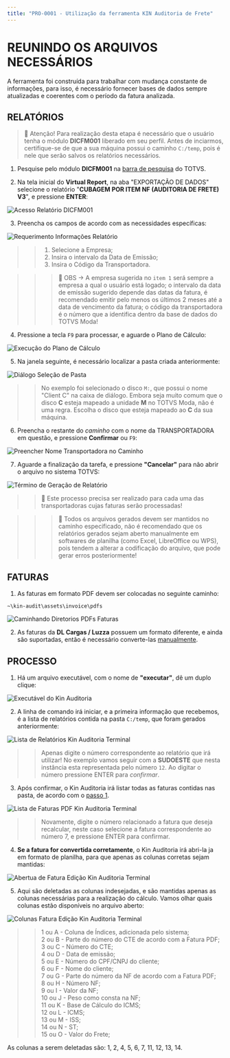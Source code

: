 ```yaml
---
title: "PRO-0001 - Utilização da ferramenta KIN Auditoria de Frete"
---
```


# REUNINDO OS ARQUIVOS NECESSÁRIOS

A ferramenta foi construída para trabalhar com mudança constante de informações, para isso, é necessário fornecer bases de dados sempre atualizadas e coerentes com o período da fatura analizada.



## RELATÓRIOS

> 🤯 Atenção! Para realização desta etapa é necessário que o usuário tenha o módulo **DICFM001** liberado em seu perfil. Antes de inciarmos, certifique-se de que a sua máquina possui o caminho `C:/temp`, pois é nele que serão salvos os relatórios necessários.

1. Pesquise pelo módulo **DICFM001** na [barra de pesquisa](VTA0001.md) do TOTVS.

2. Na tela inicial do **Virtual Report**, na aba "EXPORTAÇÃO DE DADOS" selecione o relatório "**CUBAGEM POR ITEM NF (AUDITORIA DE FRETE) V3**", e pressione **ENTER**:

![Acesso Relatório DICFM001](https://i.imgur.com/dEevR7z.gif)

3. Preencha os campos de acordo com as necessidades específicas:

![Requerimento Informações Relatório](https://i.imgur.com/OWuV278.png)

>> 1. Selecione a Empresa;
>> 2. Insira o intervalo da Data de Emissão;
>> 3. Insira o Código da Transportadora.

>>> 🤔 OBS → A empresa sugerida no `item 1` será sempre a empresa a qual o usuário está logado; o intervalo da data de emissão sugerido depende das datas da fatura, é recomendado emitir pelo menos os últimos 2 meses até a data de vencimento da fatura; o código da transportadora é o número que a identifica dentro da base de dados do TOTVS Moda!

4. Pressione a tecla `F9` para processar, e aguarde o Plano de Cálculo:

![Execução do Plano de Cálculo](https://i.imgur.com/gRcAHom.png)

5. Na janela seguinte, é necessário localizar a pasta criada anteriormente:

![Diálogo Seleção de Pasta](https://i.imgur.com/6QoJIbG.gif)

>> No exemplo foi selecionado o disco `M:`, que possui o nome "Client C" na caixa de diálogo. Embora seja muito comum que o disco **C** esteja mapeado a unidade **M** no TOTVS Moda, não é uma regra. Escolha o disco que esteja mapeado ao **C** da sua máquina.

6. Preencha o restante do *caminho* com o nome da TRANSPORTADORA em questão, e pressione **Confirmar** ou `F9`:

![Preencher Nome Transportadora no Caminho](https://i.imgur.com/Stcny2T.gif)

7. Aguarde a finalização da tarefa, e pressione **"Cancelar"** para não abrir o arquivo no sistema TOTVS:

![Término de Geração de Relatório](https://i.imgur.com/OCGpl2q.png)

>> 🤔 Este processo precisa ser realizado para cada uma das transportadoras cujas faturas serão processadas!

>>> 🤔 Todos os arquivos gerados devem ser mantidos no caminho especificado, não é recomendado que os relatórios gerados sejam aberto manualmente em softwares de planilha (como Excel, LibreOffice ou WPS), pois tendem a alterar a codificação do arquivo, que pode gerar erros posteriormente!

## FATURAS

1. As faturas em formato PDF devem ser colocadas no seguinte caminho:

`~\kin-audit\assets\invoice\pdfs`

![Caminhando Diretorios PDFs Faturas](https://i.imgur.com/Aza7sAW.gif)

2. As faturas da **DL Cargas / Luzza** possuem um formato diferente, e ainda são suportadas, então é necessário converte-las [manualmente]().

## PROCESSO

1. Há um arquivo executável, com o nome de **"executar"**, dê um duplo clique:

![Executável do Kin Auditoria](https://i.imgur.com/sVC8dJ4.png)

2. A linha de comando irá iniciar, e a primeira informação que recebemos, é a lista de relatórios contida na pasta `C:/temp`, que foram gerados anteriormente:

![Lista de Relatórios Kin Auditoria Terminal](https://i.imgur.com/NNKbwCj.png)

>> Apenas digite o número correspondente ao relatório que irá utilizar! No exemplo vamos seguir com a **SUDOESTE** que nesta instância esta representada pelo número `12`. Ao digitar o número pressione ENTER para *confirmar*.

3. Após confirmar, o Kin Auditoria irá listar todas as faturas contidas nas pasta, de acordo com o [passo 1](link_header_passo_1).

![Lista de Faturas PDF Kin Auditoria Terminal](https://i.imgur.com/t3FoLsi.png)

>> Novamente, digite o número relacionado a fatura que deseja recalcular, neste caso selecione a fatura correspondente ao número 7, e pressione ENTER para confirmar.

4. **Se a fatura for convertida corretamente**, o Kin Auditoria irá abri-la ja em formato de planilha, para que apenas as colunas corretas sejam mantidas:

![Abertua de Fatura Edição Kin Auditoria Terminal](https://i.imgur.com/nq4yMJg.gif)

5. Aqui são deletadas as colunas indesejadas, e são mantidas apenas as colunas necessárias para a realização do cálculo. Vamos olhar quais colunas estão disponíveis no arquivo aberto:

![Colunas Fatura Edição Kin Auditoria Terminal](https://i.imgur.com/SvxWePs.png)

>> 1 ou A - Coluna de Índices, adicionada pelo sistema;<br>
>> 2 ou B - Parte do número do CTE de acordo com a Fatura PDF;<br>
>> 3 ou C - Número do CTE;<br>
>> 4 ou D - Data de emissão;<br>
>> 5 ou E - Número do CPF/CNPJ do cliente;<br>
>> 6 ou F - Nome do cliente;<br>
>> 7 ou G - Parte do número da NF de acordo com a Fatura PDF;<br>
>> 8 ou H - Número NF;<br>
>> 9 ou I - Valor da NF;<br>
>> 10 ou J - Peso como consta na NF;<br>
>> 11 ou K - Base de Cálculo do ICMS;<br>
>> 12 ou L - ICMS;<br>
>> 13 ou M - ISS;<br>
>> 14 ou N - ST;<br>
>> 15 ou O - Valor do Frete;<br>

As colunas a serem deletadas são: 1, 2, 4, 5, 6, 7, 11, 12, 13, 14.